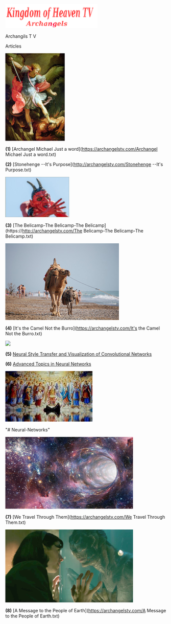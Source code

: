 
![](images/logo_main.png)


Archangils  T V

Articles

![](images/10.jpg)

**(1)** [Archangel Michael Just a word](https://archangelstv.com/Archangel Michael Just a word.txt)

**(2)** [Stonehenge --It's Purpose](http://archangelstv.com/Stonehenge --It's Purpose.txt)

![](images/belicamp.jpg)

**(3)** [The Belicamp-The Belicamp-The Belicamp](https://http://archangelstv.com/The Belicamp-The Belicamp-The Belicamp.txt)

![](images/camel1.jpg)


**(4)** [It's the Camel Not the Burro](https://archangelstv.com/It's the Camel Not the Burro.txt)

![](images/usr3_bg.png)

**(5)** [Neural Style Transfer and Visualization of Convolutional Networks](https://towardsdatascience.com/neural-style-transfer-and-visualization-of-convolutional-networks-7362f6cf4b9b)

**(6)** [Advanced Topics in Neural Networks](https://towardsdatascience.com/advanced-topics-in-neural-networks-f27fbcc638ae)

![](images/angel.jpg)

"# Neural-Networks" 

![](images/What-is-a-Wormhole.jpg)
  
**(7)** [We Travel Through Them](https://archangelstv.com/We Travel Through Them.txt)

![](images/8.jpg)

**(8)** [A Message to the People of Earth](https://archangelstv.com/A Message to the People of Earth.txt)








